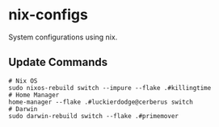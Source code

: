# nix-configs

System configurations using nix.

## Update Commands

```
# Nix OS
sudo nixos-rebuild switch --impure --flake .#killingtime
# Home Manager
home-manager --flake .#luckierdodge@cerberus switch
# Darwin
sudo darwin-rebuild switch --flake .#primemover
```
